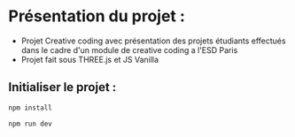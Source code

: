 # Présentation du projet :

- Projet Creative coding avec présentation des projets étudiants effectués dans le cadre d'un module de creative coding a l'ESD Paris
- Projet fait sous THREE.js et JS Vanilla

## Initialiser le projet :

```sh
npm install
```

```sh
npm run dev
```

